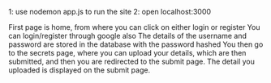
1: use nodemon app.js to run the site
2: open localhost:3000

First page is home, from where you can click on either login or register
You can login/register through google also
The details of the username and password are stored in the database with the password hashed
You then go to the secrets page, where you can upload your details, which are then submitted, and then you are redirected to the submit page.
The detail you uploaded is displayed on the submit page.
